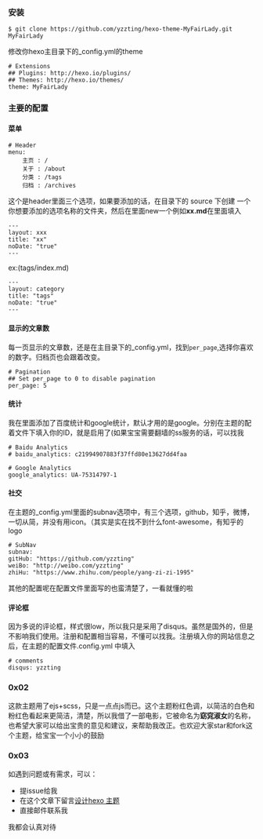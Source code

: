 ### 安装

    $ git clone https://github.com/yzzting/hexo-theme-MyFairLady.git MyFairLady

修改你hexo主目录下的_config.yml的theme

    # Extensions
    ## Plugins: http://hexo.io/plugins/
    ## Themes: http://hexo.io/themes/
    theme: MyFairLady

### 主要的配置

#### 菜单

    # Header
    menu:
        主页 : /
        关于 : /about
        分类 : /tags
        归档 : /archives

这个是header里面三个选项，如果要添加的话，在目录下的 source 下创建 一个你想要添加的选项名称的文件夹，然后在里面new一个例如**xx.md**在里面填入

    ---
    layout: xxx
    title: "xx"
    noDate: "true"
    ---

ex:(tags/index.md)

    ---
    layout: category
    title: "tags"
    noDate: "true"
    ---


#### 显示的文章数

每一页显示的文章数，还是在主目录下的_config.yml，找到```per_page```,选择你喜欢的数字。归档页也会跟着改变。

    # Pagination
    ## Set per_page to 0 to disable pagination
    per_page: 5

#### 统计

我在里面添加了百度统计和google统计，默认才用的是google。分别在主题的配着文件下填入你的ID，就是启用了(如果宝宝需要翻墙的ss服务的话，可以找我

    # Baidu Analytics
    # baidu_analytics: c21994907883f37ffd80e13627dd4faa

    # Google Analytics
    google_analytics: UA-75314797-1

#### 社交

在主题的_config.yml里面的subnav选项中，有三个选项，github，知乎，微博，一切从简，并没有用icon。（其实是实在找不到什么font-awesome，有知乎的logo

    # SubNav
    subnav:
    gitHub: "https://github.com/yzzting"
    weiBo: "http://weibo.com/yzzting"
    zhiHu: "https://www.zhihu.com/people/yang-zi-zi-1995"

其他的配置呢在配置文件里面写的也蛮清楚了，一看就懂的啦

#### 评论框

因为多说的评论框，样式很low，所以我只是采用了disqus。虽然是国外的，但是不影响我们使用。注册和配置相当容易，不懂可以找我。注册填入你的网站信息之后，在主题的配置文件.config.yml 中填入

    # comments
    disqus: yzzting

### 0x02

这款主题用了ejs+scss，只是一点点js而已。这个主题粉红色调，以简洁的白色和粉红色看起来更简洁，清楚，所以我借了一部电影，它被命名为**窈窕淑女**的名称，也希望大家可以给出宝贵的意见和建议，来帮助我改正。也欢迎大家star和fork这个主题，给宝宝一个小小的鼓励

### 0x03

如遇到问题或有需求，可以：

* 提issue给我
* 在这个文章下留言[设计hexo
主题](http://www.yzz1995.cn/2016/03/20/%E8%AE%BE%E8%AE%A1hexo%E4%B8%BB%E9%A2%98/)
* 直接邮件联系我

我都会认真对待
